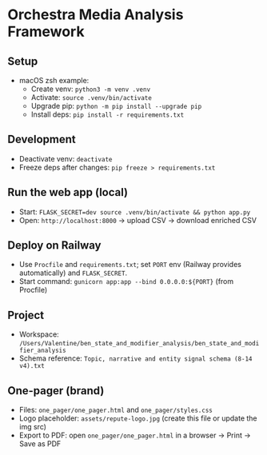 # Orchestra Media Analysis Framework

## Setup

- macOS zsh example:
  - Create venv: `python3 -m venv .venv`
  - Activate: `source .venv/bin/activate`
  - Upgrade pip: `python -m pip install --upgrade pip`
  - Install deps: `pip install -r requirements.txt`

## Development
- Deactivate venv: `deactivate`
- Freeze deps after changes: `pip freeze > requirements.txt`

## Run the web app (local)
- Start: `FLASK_SECRET=dev source .venv/bin/activate && python app.py`
- Open: `http://localhost:8000` → upload CSV → download enriched CSV

## Deploy on Railway
- Use `Procfile` and `requirements.txt`; set `PORT` env (Railway provides automatically) and `FLASK_SECRET`.
- Start command: `gunicorn app:app --bind 0.0.0.0:${PORT}` (from Procfile)

## Project
- Workspace: `/Users/Valentine/ben_state_and_modifier_analysis/ben_state_and_modifier_analysis`
- Schema reference: `Topic, narrative and entity signal schema (8-14 v4).txt`

## One-pager (brand)
- Files: `one_pager/one_pager.html` and `one_pager/styles.css`
- Logo placeholder: `assets/repute-logo.jpg` (create this file or update the img src)
- Export to PDF: open `one_pager/one_pager.html` in a browser → Print → Save as PDF

